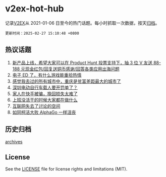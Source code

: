 # v2ex-hot-hub

 记录[V2EX](https://www.v2ex.com/)从 2021-01-06 日至今的热门话题。每小时抓取一次数据，按天[归档](archives)。

`更新时间：2025-02-27 15:10:48 +0800`

## 热议话题

1. [新产品上线，希望大家可以在 Product Hunt 投票支持下，抽 3 位 V 友送 88-188 元现金红包/回复送铜币感谢/回答各类应用出海问题](https://www.v2ex.com/t/1114522)
1. [电子 ED 了，有什么游戏能重拾热情](https://www.v2ex.com/t/1114559)
1. [感觉我去过的所有城市中，重庆是贫富差距最大的城市了](https://www.v2ex.com/t/1114529)
1. [深圳电动自行车载人要开罚单了？](https://www.v2ex.com/t/1114494)
1. [家人在快手被骗，挽回损失太难了](https://www.v2ex.com/t/1114549)
1. [上班没活干的时候大家都在做什么](https://www.v2ex.com/t/1114504)
1. [互联网失去了讨论的空间](https://www.v2ex.com/t/1114455)
1. [如同柯洁大败 AlphaGo 一样沮丧](https://www.v2ex.com/t/1114503)

## 历史归档

[archives](archives)

## License

See the [LICENSE](LICENSE) file for license rights and limitations (MIT).
